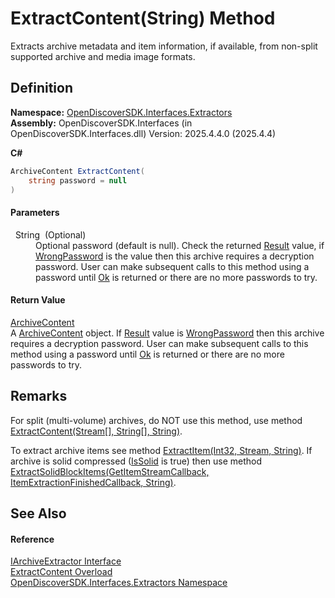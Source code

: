 # ExtractContent(String) Method


Extracts archive metadata and item information, if available, from non-split supported archive and media image formats.



## Definition
**Namespace:** <a href="66cb506c-7b83-62d0-4a83-d345a647f76a">OpenDiscoverSDK.Interfaces.Extractors</a>  
**Assembly:** OpenDiscoverSDK.Interfaces (in OpenDiscoverSDK.Interfaces.dll) Version: 2025.4.4.0 (2025.4.4)

**C#**
``` C#
ArchiveContent ExtractContent(
	string password = null
)
```



#### Parameters
<dl><dt>  String  (Optional)</dt><dd>Optional password (default is null). Check the returned <a href="8071a23b-2b6e-aaa1-4ac1-f60ddf524d75">Result</a> value, if <a href="ff0037ea-a44f-2c8c-d4c2-7a636e133434">WrongPassword</a> is the value then this archive requires a decryption password. User can make subsequent calls to this method using a password until <a href="ff0037ea-a44f-2c8c-d4c2-7a636e133434">Ok</a> is returned or there are no more passwords to try.</dd></dl>

#### Return Value
<a href="e640f8d6-59ed-1039-25c0-f658db539548">ArchiveContent</a>  
A <a href="e640f8d6-59ed-1039-25c0-f658db539548">ArchiveContent</a> object. If <a href="8071a23b-2b6e-aaa1-4ac1-f60ddf524d75">Result</a> value is <a href="ff0037ea-a44f-2c8c-d4c2-7a636e133434">WrongPassword</a> then this archive requires a decryption password. User can make subsequent calls to this method using a password until <a href="ff0037ea-a44f-2c8c-d4c2-7a636e133434">Ok</a> is returned or there are no more passwords to try.

## Remarks

For split (multi-volume) archives, do NOT use this method, use method <a href="1be2eb41-5844-4b52-7ad7-f7b82b466c70">ExtractContent(Stream[], String[], String)</a>.

To extract archive items see method <a href="bfe60b4a-d6db-4da3-a602-be7d4d8d11b6">ExtractItem(Int32, Stream, String)</a>. If archive is solid compressed (<a href="21a19556-7131-cde4-a808-e53aa60ca73b">IsSolid</a> is true) then use method <a href="d6f285a5-6031-1242-10f2-3ce1f0c323d9">ExtractSolidBlockItems(GetItemStreamCallback, ItemExtractionFinishedCallback, String)</a>.


## See Also


#### Reference
<a href="9d2fb8da-9eff-b1d9-e027-a4b2d24993e8">IArchiveExtractor Interface</a>  
<a href="2b6f9e7f-db86-8e45-d065-b0a944d5919d">ExtractContent Overload</a>  
<a href="66cb506c-7b83-62d0-4a83-d345a647f76a">OpenDiscoverSDK.Interfaces.Extractors Namespace</a>  

